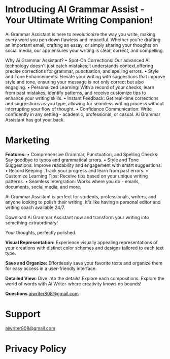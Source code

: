 # Introducing AI Grammar Assist - Your Ultimate Writing Companion!
Ai Grammar Assistant is here to revolutionize the way you write, making every word you pen down flawless and impactful. Whether you're drafting an important email, crafting an essay, or simply sharing your thoughts on social media, our app ensures your writing is clear, correct, and compelling.

Why Ai Grammar Assistant?
• Spot-On Corrections: Our advanced Ai technology doesn't just catch mistakes;it understands context,offering precise corrections for grammar, punctuation, and spelling errors.
• Style and Tone Enhancements: Elevate your writing with suggestions that improve style and tone, ensuring your message is not only correct but also engaging.
• Personalized Learning: With a record of your checks, learn from past mistakes, identify patterns, and receive customize tips to enhance your writing skills.
• Instant Feedback: Get real-time corrections and suggestions as you type, allowing for seamless writing process without interrupting your flow of thought.
• Confidence Communication: Write confidently in any setting - academic, professional, or casual. Ai Grammar Assistant has got your back.


# Marketing


**Features:**
• Comprehensive Grammar, Punctuation, and Spelling Checks: Say goodbye to typos and grammatical errors.
• Style and Tone Suggestions: Improve readability and engagement with smart suggestions.
• Record Keeping: Track your progress and learn from past errors.
• Customize Learning Tips: Receive tips based on your unique writing patterns.
• Seamless Intergration: Works where you do - emails, documents, social media, and more.

Ai Grammar Assistant is perfect for students, professionals, writers, and anyone looking to polish their writing. It's like having a personal editor and writing coach available 24/7.

Download Ai Grammar Assistant now and transform your writing into something extraordinary!

Your thoughts, perfectly polished.

**Visual Representation:**
Experience visually appealing representations of your creations with distinct color schemes and designs tailored to each text type.

**Save and Organize:**
Effortlessly save your favorite texts and organize them for easy access in a user-friendly interface.

**Detailed View:**
Dive into the details! Explore each compositions. Explore the world of words with Ai Writer-where creativity knows no bounds!

**Questions**
aiwriter808@gmail.com


# Support
aiwriter808@gmail.com

# Privacy Policy
